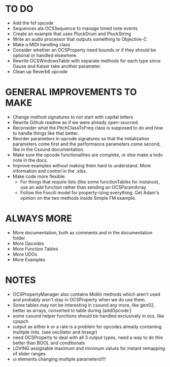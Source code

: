 TO DO
=====

* Add the fof opcode
* Sequences ala OCSSequence to manage timed note events
* Create an example that uses PluckDrum and PluckString
* Write an audio processor that outputs something to Objective-C
* Make a MIDI handling class
* Consider whether an OCSProperty need bounds or if they should be optional or handled elsewhere.
* Rewrite OCSWindowsTable with separate methods for each type since Gause and Kaiser take another parameter.
* Clean up Reverb6 opcode

GENERAL IMPROVEMENTS TO MAKE
============================

* Change method signatures to not start with capital letters
* Rewrite Github readme as if we were already open-sourced.
* Reconsider what the PitchClassToFreq class is supposed to do and how to handle things like that better.
* Reorder parameters in opcode signatures so that the initialization parameters come first and the performance parameters come second, like in the Csound documentation.
* Make sure the opcode functionalities are complete, or else make a todo note in the docs.
* Improve examples without making them hard to understand.  More information and control in the .xibs.
* Make code more flexible:
    * For things that require lists (like some functionTables for instance), use an add function rather than sending an OCSParamArray 
    * Follow the Foscili model for property-izing everything.  Get Adam's opinion on the two methods inside Simple FM example.

ALWAYS MORE
===========

* More documentation, both as comments and in the documentation folder
* More Opcodes
* More Function Tables
* More UDOs
* More Examples

NOTES
=====

* OCSPropertyManager also contains MidiIn methods which aren't used and probably won't stay in 
OCSProperty when we do use them.
* Some tables may not be interesting in csound any more, like gen02, better as arrays, converted to table during (addOpcode:)
* some csound helper functions should be handled exclusively in ocs, like cpspch
* output as either k or a rate is a problem for opcodes already containing multiple inits. (see oscillator and linsegr)
* need OCSProperty to deal with all 3 output types, need a way to do this better than BOOL and conditionals
* LOVING assignable maximum and minimum values for instant remapping of slider ranges
* ui elements changing multiple parameters!!!!
